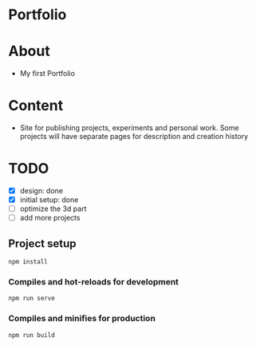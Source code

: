 # Portfolio

# About
- My first Portfolio

# Content
- Site for publishing projects, experiments and personal work. Some projects will have separate pages for description and creation history

# TODO
- [x] design: done
- [x] initial setup: done
- [ ] optimize the 3d part
- [ ] add more projects

## Project setup

```
npm install
```

### Compiles and hot-reloads for development

```
npm run serve
```

### Compiles and minifies for production

```
npm run build
```
